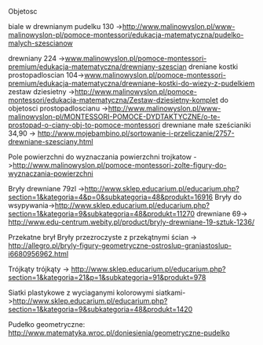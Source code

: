 Objetosc

biale w drewnianym pudelku 130 ->http://www.malinowyslon.pl/www-malinowyslon-pl/pomoce-montessori/edukacja-matematyczna/pudelko-malych-szescianow

drewniany 224 ->www.malinowyslon.pl/pomoce-montessori-premium/edukacja-matematyczna/drewniany-szescian
dreniane kostki prostopadloscian 104->www.malinowyslon.pl/pomoce-montessori-premium/edukacja-matematyczna/drewniane-kostki-do-wiezy-z-pudelkiem
zestaw dziesietny ->http://www.malinowyslon.pl/pomoce-montessori/edukacja-matematyczna/Zestaw-dziesietny-komplet
do objetosci prostopadloscianu ->http://www.malinowyslon.pl/www-malinowyslon-pl/MONTESSORI-POMOCE-DYDTAKTYCZNE/o-te-prostopad-o-ciany-obj-to-pomoce-montessori
drewniane małe sześcianiki 34,90 -> http://www.mojebambino.pl/sortowanie-i-przeliczanie/2757-drewniane-szesciany.html

Pole powierzchni
do wyznaczania powierzchni trojkatow ->http://www.malinowyslon.pl/pomoce-montessori-zolte-figury-do-wyznaczania-powierzchni

Bryły
drewniane 79zl ->http://www.sklep.educarium.pl/educarium.php?section=1&kategoria=4&p=0&subkategoria=48&produkt=16916
Bryły do wsypywania->http://www.sklep.educarium.pl/educarium.php?section=1&kategoria=9&subkategoria=48&produkt=11270
drewniane 69-> http://www.edu-centrum.webity.pl/product/bryly-drewniane-19-sztuk-1236/


Przekatne brył
Bryły przezroczyste z przekątnymi ścian -> http://allegro.pl/bryly-figury-geometryczne-ostroslup-graniastoslup-i6680956962.html

Trójkąty
trójkąty -> http://www.sklep.educarium.pl/educarium.php?section=1&kategoria=21&p=1&subkategoria=91&produkt=978

Siatki
plastykowe z wyciaganymi kolorowymi siatkami->http://www.sklep.educarium.pl/educarium.php?section=1&kategoria=9&subkategoria=48&produkt=1420

Pudełko geometryczne:
http://www.matematyka.wroc.pl/doniesienia/geometryczne-pudelko

